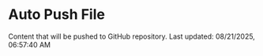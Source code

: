 # Auto Push File

Content that will be pushed to GitHub repository.
Last updated: 08/21/2025, 06:57:40 AM